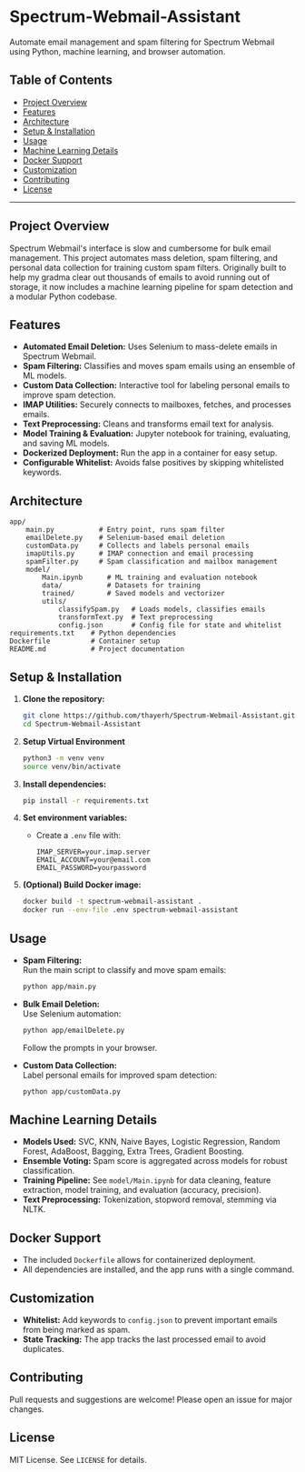 # Spectrum-Webmail-Assistant

Automate email management and spam filtering for Spectrum Webmail using Python, machine learning, and browser automation.

## Table of Contents

- [Project Overview](#project-overview)
- [Features](#features)
- [Architecture](#architecture)
- [Setup & Installation](#setup--installation)
- [Usage](#usage)
- [Machine Learning Details](#machine-learning-details)
- [Docker Support](#docker-support)
- [Customization](#customization)
- [Contributing](#contributing)
- [License](#license)

---

## Project Overview

Spectrum Webmail's interface is slow and cumbersome for bulk email management. This project automates mass deletion, spam filtering, and personal data collection for training custom spam filters. Originally built to help my gradma clear out thousands of emails to avoid running out of storage, it now includes a machine learning pipeline for spam detection and a modular Python codebase.

## Features

- **Automated Email Deletion:** Uses Selenium to mass-delete emails in Spectrum Webmail.
- **Spam Filtering:** Classifies and moves spam emails using an ensemble of ML models.
- **Custom Data Collection:** Interactive tool for labeling personal emails to improve spam detection.
- **IMAP Utilities:** Securely connects to mailboxes, fetches, and processes emails.
- **Text Preprocessing:** Cleans and transforms email text for analysis.
- **Model Training & Evaluation:** Jupyter notebook for training, evaluating, and saving ML models.
- **Dockerized Deployment:** Run the app in a container for easy setup.
- **Configurable Whitelist:** Avoids false positives by skipping whitelisted keywords.

## Architecture

```
app/
	main.py           # Entry point, runs spam filter
	emailDelete.py    # Selenium-based email deletion
	customData.py     # Collects and labels personal emails
	imapUtils.py      # IMAP connection and email processing
	spamFilter.py     # Spam classification and mailbox management
	model/
		Main.ipynb      # ML training and evaluation notebook
		data/           # Datasets for training
		trained/        # Saved models and vectorizer
		utils/
			classifySpam.py   # Loads models, classifies emails
			transformText.py  # Text preprocessing
			config.json       # Config file for state and whitelist
requirements.txt    # Python dependencies
Dockerfile          # Container setup
README.md           # Project documentation
```

## Setup & Installation

1. **Clone the repository:**
	 ```sh
	 git clone https://github.com/thayerh/Spectrum-Webmail-Assistant.git
	 cd Spectrum-Webmail-Assistant
	 ```

2. **Setup Virtual Environment**
     ```sh
     python3 -m venv venv
     source venv/bin/activate
     ```

2. **Install dependencies:**
	 ```sh
	 pip install -r requirements.txt
	 ```

3. **Set environment variables:**
	 - Create a `.env` file with:
		 ```
		 IMAP_SERVER=your.imap.server
		 EMAIL_ACCOUNT=your@email.com
		 EMAIL_PASSWORD=yourpassword
		 ```

4. **(Optional) Build Docker image:**
	 ```sh
	 docker build -t spectrum-webmail-assistant .
	 docker run --env-file .env spectrum-webmail-assistant
	 ```

## Usage

- **Spam Filtering:**  
	Run the main script to classify and move spam emails:
	```sh
	python app/main.py
	```

- **Bulk Email Deletion:**  
	Use Selenium automation:
	```sh
	python app/emailDelete.py
	```
	Follow the prompts in your browser.

- **Custom Data Collection:**  
	Label personal emails for improved spam detection:
	```sh
	python app/customData.py
	```

## Machine Learning Details

- **Models Used:** SVC, KNN, Naive Bayes, Logistic Regression, Random Forest, AdaBoost, Bagging, Extra Trees, Gradient Boosting.
- **Ensemble Voting:** Spam score is aggregated across models for robust classification.
- **Training Pipeline:** See `model/Main.ipynb` for data cleaning, feature extraction, model training, and evaluation (accuracy, precision).
- **Text Preprocessing:** Tokenization, stopword removal, stemming via NLTK.

## Docker Support

- The included `Dockerfile` allows for containerized deployment.
- All dependencies are installed, and the app runs with a single command.

## Customization

- **Whitelist:** Add keywords to `config.json` to prevent important emails from being marked as spam.
- **State Tracking:** The app tracks the last processed email to avoid duplicates.

## Contributing

Pull requests and suggestions are welcome! Please open an issue for major changes.

## License

MIT License. See `LICENSE` for details.